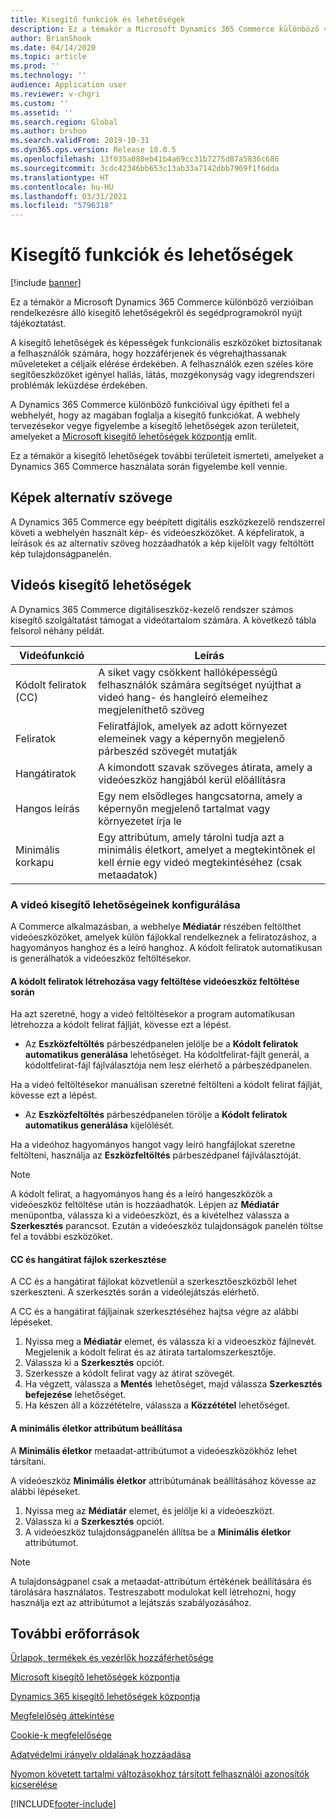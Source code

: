 ```yaml
---
title: Kisegítő funkciók és lehetőségek
description: Ez a témakör a Microsoft Dynamics 365 Commerce különböző verzióiban rendelkezésre álló kisegítő lehetőségekről és segédprogramokról nyújt tájékoztatást.
author: BrianShook
ms.date: 04/14/2020
ms.topic: article
ms.prod: ''
ms.technology: ''
audience: Application user
ms.reviewer: v-chgri
ms.custom: ''
ms.assetid: ''
ms.search.region: Global
ms.author: brshoo
ms.search.validFrom: 2019-10-31
ms.dyn365.ops.version: Release 10.0.5
ms.openlocfilehash: 13f035a080eb41b4a69cc31b7275d87a5836c686
ms.sourcegitcommit: 3cdc42346bb653c13ab33a7142dbb7969f1f6dda
ms.translationtype: HT
ms.contentlocale: hu-HU
ms.lasthandoff: 03/31/2021
ms.locfileid: "5796318"
---
```

# <a name="accessibility-features-and-capabilities"></a>Kisegítő funkciók és lehetőségek

[!include [banner](includes/banner.md)]

Ez a témakör a Microsoft Dynamics 365 Commerce különböző verzióiban rendelkezésre álló kisegítő lehetőségekről és segédprogramokról nyújt tájékoztatást.

A kisegítő lehetőségek és képességek funkcionális eszközöket biztosítanak a felhasználók számára, hogy hozzáférjenek és végrehajthassanak műveleteket a céljaik elérése érdekében. A felhasználók ezen széles köre segítőeszközöket igényel hallás, látás, mozgékonyság vagy idegrendszeri problémák leküzdése érdekében.

A Dynamics 365 Commerce különböző funkcióival úgy építheti fel a webhelyét, hogy az magában foglalja a kisegítő funkciókat. A webhely tervezésekor vegye figyelembe a kisegítő lehetőségek azon területeit, amelyeket a [Microsoft kisegítő lehetőségek központja](https://www.microsoft.com/accessibility) említ. 

Ez a témakör a kisegítő lehetőségek további területeit ismerteti, amelyeket a Dynamics 365 Commerce használata során figyelembe kell vennie.

## <a name="image-alt-text"></a>Képek alternatív szövege

A Dynamics 365 Commerce egy beépített digitális eszközkezelő rendszerrel követi a webhelyén használt kép- és videóeszközöket. A képfeliratok, a leírások és az alternatív szöveg hozzáadhatók a kép kijelölt vagy feltöltött kép tulajdonságpanelén.

## <a name="video-accessibility"></a>Videós kisegítő lehetőségek

A Dynamics 365 Commerce digitáliseszköz-kezelő rendszer számos kisegítő szolgáltatást támogat a videótartalom számára. A következő tábla felsorol néhány példát.

| Videófunkció               | Leírás |
|-----------------------------|-------------|
| Kódolt feliratok (CC)      | A siket vagy csökkent hallóképességű felhasználók számára segítséget nyújthat a videó hang- és hangleíró elemeihez megjeleníthető szöveg |
| Feliratok                   | Feliratfájlok, amelyek az adott környezet elemeinek vagy a képernyőn megjelenő párbeszéd szövegét mutatják |
| Hangátiratok           | A kimondott szavak szöveges átirata, amely a videóeszköz hangjából kerül előállításra |
| Hangos leírás           | Egy nem elsődleges hangcsatorna, amely a képernyőn megjelenő tartalmat vagy környezetet írja le |
| Minimális korkapu            | Egy attribútum, amely tárolni tudja azt a minimális életkort, amelyet a megtekintőnek el kell érnie egy videó megtekintéséhez (csak metaadatok) |

### <a name="configure-video-accessibility-elements"></a>A videó kisegítő lehetőségeinek konfigurálása

A Commerce alkalmazásban, a webhelye **Médiatár** részében feltölthet videóeszközöket, amelyek külön fájlokkal rendelkeznek a feliratozáshoz, a hagyományos hanghoz és a leíró hanghoz. A kódolt feliratok automatikusan is generálhatók a videóeszköz feltöltésekor.

#### <a name="generate-or-upload-closed-caption-files-during-video-asset-upload"></a>A kódolt feliratok létrehozása vagy feltöltése videóeszköz feltöltése során

Ha azt szeretné, hogy a videó feltöltésekor a program automatikusan létrehozza a kódolt felirat fájlját, kövesse ezt a lépést.

- Az **Eszközfeltöltés** párbeszédpanelen jelölje be a **Kódolt feliratok automatikus generálása** lehetőséget. Ha kódoltfelirat-fájlt generál, a kódoltfelirat-fájl fájlválasztója nem lesz elérhető a párbeszédpanelen.

Ha a videó feltöltésekor manuálisan szeretné feltölteni a kódolt felirat fájlját, kövesse ezt a lépést.

- Az **Eszközfeltöltés** párbeszédpanelen törölje a **Kódolt feliratok automatikus generálása** kijelölését.

Ha a videóhoz hagyományos hangot vagy leíró hangfájlokat szeretne feltölteni, használja az **Eszközfeltöltés** párbeszédpanel fájlválasztóját.

> [!NOTE]
> A kódolt felirat, a hagyományos hang és a leíró hangeszközök a videóeszköz feltöltése után is hozzáadhatók. Lépjen az **Médiatár** menüpontba, válassza ki a videóeszközt, és a kivételhez válassza a **Szerkesztés** parancsot. Ezután a videóeszköz tulajdonságok panelén töltse fel a további eszközöket.

#### <a name="edit-cc-and-audio-transcript-files"></a>CC és hangátirat fájlok szerkesztése

A CC és a hangátirat fájlokat közvetlenül a szerkesztőeszközből lehet szerkeszteni. A szerkesztés során a videólejátszás elérhető.

A CC és a hangátirat fájljainak szerkesztéséhez hajtsa végre az alábbi lépéseket.

1. Nyissa meg a **Médiatár** elemet, és válassza ki a videoeszköz fájlnevét. Megjelenik a kódolt felirat és az átirata tartalomszerkesztője.
1. Válassza ki a **Szerkesztés** opciót.
1. Szerkessze a kódolt felirat vagy az átirat szövegét.
1. Ha végzett, válassza a **Mentés** lehetőséget, majd válassza **Szerkesztés befejezése** lehetőséget.
1. Ha készen áll a közzétételre, válassza a **Közzététel** lehetőséget.

#### <a name="set-the-minimum-age-attribute"></a>A minimális életkor attribútum beállítása

A **Minimális életkor** metaadat-attribútumot a videóeszközökhöz lehet társítani.

A videóeszköz **Minimális életkor** attribútumának beállításához kövesse az alábbi lépéseket.

1. Nyissa meg az **Médiatár** elemet, és jelölje ki a videóeszközt.
1. Válassza ki a **Szerkesztés** opciót.
1. A videóeszköz tulajdonságpanelén állítsa be a **Minimális életkor** attribútumot.

> [!NOTE]
> A tulajdonságpanel csak a metaadat-attribútum értékének beállítására és tárolására használatos. Testreszabott modulokat kell létrehozni, hogy használja ezt az attribútumot a lejátszás szabályozásához.

## <a name="additional-resources"></a>További erőforrások

[Űrlapok, termékek és vezérlők hozzáférhetősége](https://docs.microsoft.com/dynamics365/unified-operations/dev-itpro/user-interface/enable-accessibility)

[Microsoft kisegítő lehetőségek központja](https://www.microsoft.com/accessibility)

[Dynamics 365 kisegítő lehetőségek központja](https://docs.microsoft.com/dynamics365/get-started/accessibility/index)

[Megfelelőség áttekintése](compliance-overview.md)

[Cookie-k megfelelősége](cookie-compliance.md)

[Adatvédelmi irányelv oldalának hozzáadása](add-privacy-page.md)

[Nyomon követett tartalmi változásokhoz társított felhasználói azonosítók kicserélése](replace-IDs-tracked-changes.md)


[!INCLUDE[footer-include](../includes/footer-banner.md)]
